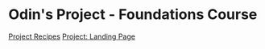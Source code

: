 # Odin's Project - Foundations Course

[Project Recipes][precipes]
[Project: Landing Page][plandingpage]

[plandingpage]: https://github.com/marcythany/odin-landing-page "Project: Landing Page"
[precipes]: https://github.com/marcythany/odin-recipes "Project: Recipes"

